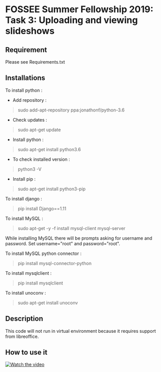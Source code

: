 # FOSSEE Summer Fellowship 2019: Task 3: Uploading and viewing slideshows

## Requirement

Please see Requirements.txt

## Installations

To install python :

* Add repository : 

> sudo add-apt-repository ppa:jonathonf/python-3.6


* Check updates  : 

> sudo apt-get update

* Install python : 

> sudo apt-get install python3.6

* To check installed version : 

> python3 -V

* Install pip : 

> sudo apt-get install python3-pip

To install django : 

> pip install Django==1.11

To install MySQL : 

> sudo apt-get -y -f install mysql-client mysql-server

While installing MySQL there will be prompts asking for username and password. Set username="root" and password="root".

To install MySQL python connector :

> pip install mysql-connector-python

To install mysqlclient : 

> pip install mysqlclient

To install unoconv :

> sudo apt-get install unoconv

## Description

This code will not run in virtual environment because it requires support from libreoffice.

## How to use it

[![Watch the video](https://img.youtube.com/vi/WM4EzKmQoLs/maxresdefault.jpg)](https://youtu.be/WM4EzKmQoLs)
